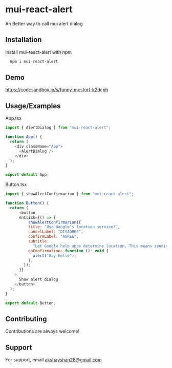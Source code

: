 
# mui-react-alert

An Better way to call mui alert dialog

## Installation

Install mui-react-alert with npm

```bash
  npm i mui-react-alert
```

## Demo

<https://codesandbox.io/s/funny-mestorf-k2dcph>

## Usage/Examples

App.tsx

```javascript
import { AlertDialog } from "mui-react-alert";

function App() {
  return (
    <div className="App">
      <AlertDialog />
    </div>
  );
}

export default App;

```

Button.tsx

```javascript
import { showAlertConfirmarion } from "mui-react-alert";

function Button() {
  return (
      <button
      onClick={() => {
          showAlertConfirmarion({
          title: "Use Google's location service?",
          cancelLabel: "DISAGREE",
          confirmLabel: "AGREE",
          subtitle:
            "Let Google help apps determine location. This means sending anonymous location data to Google, even when no apps are running.",
          onConfirmation: function (): void {
            alert("Say hello");
          },
        });
      }}
    >
      Show alert dialog
    </button>
  );
}

export default Button;

```

## Contributing

Contributions are always welcome!

## Support

For support, email akshayshan28@gmail.com
